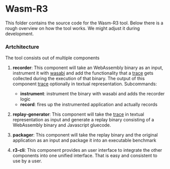 # Wasm-R3

This folder contains the source code for the Wasm-R3 tool. Below there is a rough overview on how the tool works. We might adjust it during development.

### Artchitecture
The tool consists out of multiple components

1. **recorder**: This component will take an WebAssembly binary as an input, instrument it with [wasabi](https://github.com/danleh/wasabi) and add the functionality that a [trace](trace-spec.md) gets collected during the execution of that binary. The output of this component [trace](trace-spec.md) optionally in textual representation. Subcommands:
    * **instrument**: instrument the binary with wasabi and adds the recorder logic
    * **record**: fires up the instrumented application and actually records 

2. **replay-generator**: This component will take the [trace](trace-spec.md) in textual representation as input and generate a replay binary consisting of a WebAssembly binary and Javascript gluecode.

3. **packager**: This component will take the replay binary and the original application as an input and package it into an executable benchmark

4. **r3-cli**: This component provides an user interface to integrate the other components into one unified interface. That is easy and consistent to use by a user.